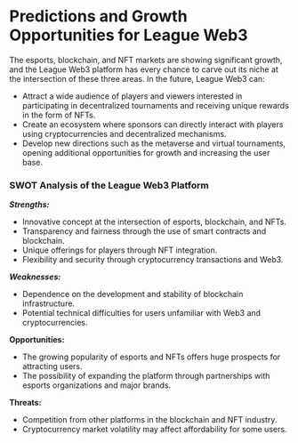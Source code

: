 # Predictions and Growth Opportunities for League Web3

The esports, blockchain, and NFT markets are showing significant growth, and the League Web3 platform has every chance to carve out its niche at the intersection of these three areas. In the future, League Web3 can:

* Attract a wide audience of players and viewers interested in participating in decentralized tournaments and receiving unique rewards in the form of NFTs.&#x20;
* Create an ecosystem where sponsors can directly interact with players using cryptocurrencies and decentralized mechanisms.&#x20;
* Develop new directions such as the metaverse and virtual tournaments, opening additional opportunities for growth and increasing the user base.&#x20;

### SWOT Analysis of the League Web3 Platform&#x20;

_**Strengths:**_

* Innovative concept at the intersection of esports, blockchain, and NFTs.
* Transparency and fairness through the use of smart contracts and blockchain.
* Unique offerings for players through NFT integration.
* Flexibility and security through cryptocurrency transactions and Web3.

_**Weaknesses:**_

* Dependence on the development and stability of blockchain infrastructure.&#x20;
* Potential technical difficulties for users unfamiliar with Web3 and cryptocurrencies.&#x20;

**Opportunities:**

* The growing popularity of esports and NFTs offers huge prospects for attracting users.
* The possibility of expanding the platform through partnerships with esports organizations and major brands.

**Threats:**

* Competition from other platforms in the blockchain and NFT industry.
* Cryptocurrency market volatility may affect affordability for some users.
